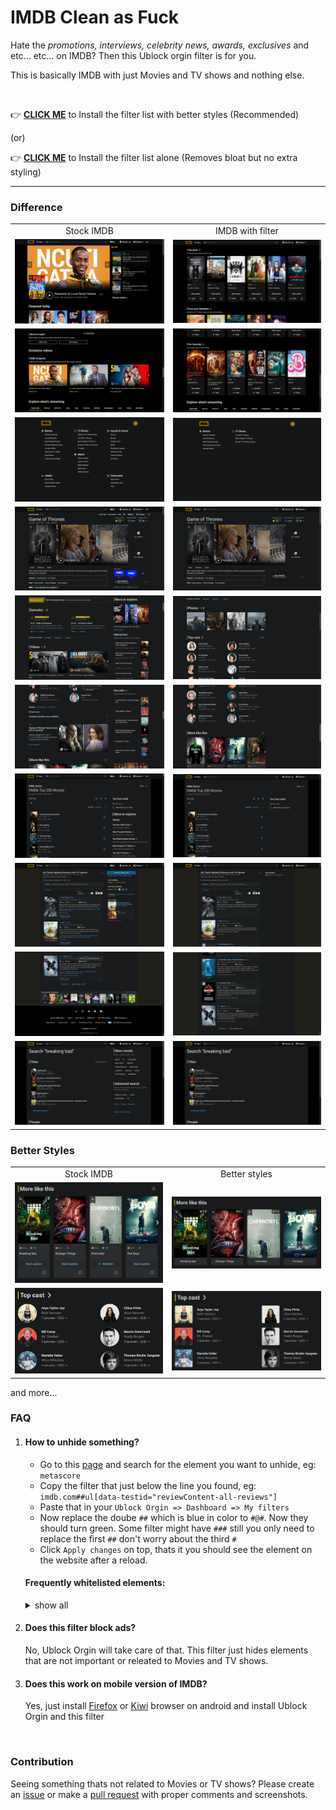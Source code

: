 # IMDB Clean as Fuck

Hate the _promotions, interviews, celebrity news, awards, exclusives_ and etc... etc... on IMDB? Then this Ublock orgin filter is for you.

This is basically IMDB with just Movies and TV shows and nothing else.

</br>

👉 **[CLICK ME](https://subscribe.adblockplus.org/?location=https://tetrax-10.github.io/imdb-clean-as-fuck/imdb-clean-as-fuck-with-better-styles.txt&title=IMDB%20Clean%20as%20Fuck)** to Install the filter list with better styles (Recommended)

(or)

👉 **[CLICK ME](https://subscribe.adblockplus.org/?location=https://tetrax-10.github.io/imdb-clean-as-fuck/imdb-clean-as-fuck.txt&title=IMDB%20Clean%20as%20Fuck)** to Install the filter list alone (Removes bloat but no extra styling)

<hr>

### Difference

<table>
  <tr align="center">
    <td>Stock IMDB</td>
     <td>IMDB with filter</td>
  </tr>
  <tr>
    <td><img src="./assets/home.png"></td>
    <td><img src="./assets/home-clean.png"></td>
  </tr>
  <tr>
    <td><img src="./assets/home2.png"></td>
    <td><img src="./assets/home2-clean.png"></td>
  </tr>
  <tr>
    <td><img src="./assets/menu.png"></td>
    <td><img src="./assets/menu-clean.png"></td>
  </tr>
  <tr>
    <td><img src="./assets/tv.png"></td>
    <td><img src="./assets/tv-clean.png"></td>
  </tr>
  <tr>
    <td><img src="./assets/tv2.png"></td>
    <td><img src="./assets/tv2-clean.png"></td>
  </tr>
  <tr>
    <td><img src="./assets/tv3.png"></td>
    <td><img src="./assets/tv3-clean.png"></td>
  </tr>
  <tr>
    <td><img src="./assets/top250.png"></td>
    <td><img src="./assets/top250-clean.png"></td>
  </tr>
  <tr>
    <td><img src="./assets/list.png"></td>
    <td><img src="./assets/list-clean.png"></td>
  </tr>
  <tr>
    <td><img src="./assets/footer.png"></td>
    <td><img src="./assets/footer-clean.png"></td>
  </tr>
  <tr>
    <td><img src="./assets/search.png"></td>
    <td><img src="./assets/search-clean.png"></td>
  </tr>
 </table>

### Better Styles

 <table>
  <tr align="center">
    <td>Stock IMDB</td>
     <td>Better styles</td>
  </tr>
  <tr>
    <td><img src="./assets/better-styles/cards.png"></td>
    <td><img src="./assets/better-styles/cards-better-styles.png"></td>
  </tr>
  <tr>
    <td><img src="./assets/better-styles/cast.png"></td>
    <td><img src="./assets/better-styles/cast-better-styles.png"></td>
  </tr>
 </table>
 and more...

</br>

### FAQ

1. #### How to unhide something?

    - Go to this [page](https://tetrax-10.github.io/imdb-clean-as-fuck/imdb-clean-as-fuck.txt) and search for the element you want to unhide, eg: `metascore`
    - Copy the filter that just below the line you found, eg: `imdb.com##ul[data-testid="reviewContent-all-reviews"]`
    - Paste that in your `Ublock Orgin => Dashboard => My filters`
    - Now replace the doube `##` which is blue in color to `#@#`. Now they should turn green. Some filter might have `###` still you only need to replace the first `##` don't worry about the third `#`
    - Click `Apply changes` on top, thats it you should see the element on the website after a reload.

    #### Frequently whitelisted elements:

    <details>
    <summary>show all</summary>

    - ##### Watch on:

    ```css
      imdb.com#@#.gbsbQW
      m.imdb.com#@#.iCWOBC
    ```

    - ##### Metascore:

    ```css
      imdb.com#@#ul[data-testid="reviewContent-all-reviews"]
    ```

    - ##### Storyline:

    ```css
      imdb.com#@#section[data-testid="Storyline"]
    ```

    - ##### User reviews:

    ```css
      imdb.com#@#section[data-testid="UserReviews"]
    ```

    - ##### Did you know:

    ```css
      imdb.com#@#section[data-testid="DidYouKnow"]
    ```

    - ##### video section:

    ```css
      imdb.com#@#section[data-testid="videos-section"]
    ```

    </details>

2. #### Does this filter block ads?

    No, Ublock Orgin will take care of that. This filter just hides elements that are not important or releated to Movies and TV shows.

3. #### Does this work on mobile version of IMDB?

    Yes, just install [Firefox](https://play.google.com/store/apps/details?id=org.mozilla.firefox) or [Kiwi](https://play.google.com/store/apps/details?id=com.kiwibrowser.browser) browser on android and install Ublock Orgin and this filter

<br>

### Contribution

Seeing something thats not related to Movies or TV shows? Please create an [issue](https://github.com/Tetrax-10/imdb-clean-as-fuck/issues/new/choose) or make a [pull request](https://github.com/Tetrax-10/imdb-clean-as-fuck/pulls) with proper comments and screenshots.

</br>
